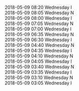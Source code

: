 2018-05-09 08:20 Wednesday  I  
2018-05-09 08:05 Wednesday  N  
2018-05-09 08:00 Wednesday  I  
2018-05-09 07:05 Wednesday  N  
2018-05-09 07:00 Wednesday  I  
2018-05-09 06:35 Wednesday  N  
2018-05-09 06:30 Wednesday  I  
2018-05-09 04:40 Wednesday  N  
2018-05-09 04:35 Wednesday  I  
2018-05-09 04:10 Wednesday  N  
2018-05-09 04:05 Wednesday  I  
2018-05-09 03:40 Wednesday  N  
2018-05-09 03:35 Wednesday  I  
2018-05-09 03:10 Wednesday  N  
2018-05-09 03:05 Wednesday  I  
